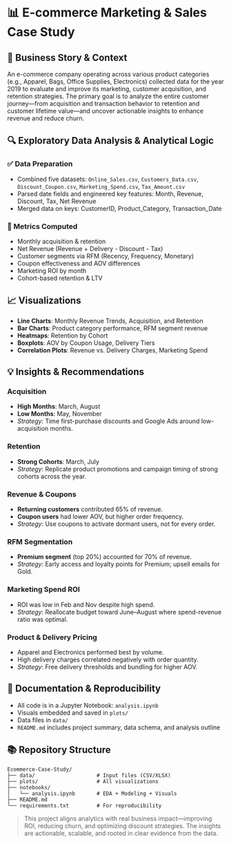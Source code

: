 # 📊 E-commerce Marketing & Sales Case Study

## 📖 Business Story & Context

An e-commerce company operating across various product categories (e.g., Apparel, Bags, Office Supplies, Electronics) collected data for the year 2019 to evaluate and improve its marketing, customer acquisition, and retention strategies. The primary goal is to analyze the entire customer journey—from acquisition and transaction behavior to retention and customer lifetime value—and uncover actionable insights to enhance revenue and reduce churn.

## 🔍 Exploratory Data Analysis & Analytical Logic

### ✅ Data Preparation

* Combined five datasets: `Online_Sales.csv`, `Customers_Data.csv`, `Discount_Coupon.csv`, `Marketing_Spend.csv`, `Tax_Amount.csv`
* Parsed date fields and engineered key features: Month, Revenue, Discount, Tax, Net Revenue
* Merged data on keys: CustomerID, Product\_Category, Transaction\_Date

### 🔢 Metrics Computed

* Monthly acquisition & retention
* Net Revenue (Revenue + Delivery - Discount - Tax)
* Customer segments via RFM (Recency, Frequency, Monetary)
* Coupon effectiveness and AOV differences
* Marketing ROI by month
* Cohort-based retention & LTV

## 📈 Visualizations

* **Line Charts**: Monthly Revenue Trends, Acquisition, and Retention
* **Bar Charts**: Product category performance, RFM segment revenue
* **Heatmaps**: Retention by Cohort
* **Boxplots**: AOV by Coupon Usage, Delivery Tiers
* **Correlation Plots**: Revenue vs. Delivery Charges, Marketing Spend

## 💡 Insights & Recommendations

### Acquisition

* **High Months**: March, August
* **Low Months**: May, November
* *Strategy*: Time first-purchase discounts and Google Ads around low-acquisition months.

### Retention

* **Strong Cohorts**: March, July
* *Strategy*: Replicate product promotions and campaign timing of strong cohorts across the year.

### Revenue & Coupons

* **Returning customers** contributed 65% of revenue.
* **Coupon users** had lower AOV, but higher order frequency.
* *Strategy*: Use coupons to activate dormant users, not for every order.

### RFM Segmentation

* **Premium segment** (top 20%) accounted for 70% of revenue.
* *Strategy*: Early access and loyalty points for Premium; upsell emails for Gold.

### Marketing Spend ROI

* ROI was low in Feb and Nov despite high spend.
* *Strategy*: Reallocate budget toward June–August where spend-revenue ratio was optimal.

### Product & Delivery Pricing

* Apparel and Electronics performed best by volume.
* High delivery charges correlated negatively with order quantity.
* *Strategy*: Free delivery thresholds and bundling for higher AOV.

## 📁 Documentation & Reproducibility

* All code is in a Jupyter Notebook: `analysis.ipynb`
* Visuals embedded and saved in `plots/`
* Data files in `data/`
* `README.md` includes project summary, data schema, and analysis outline

## 📚 Repository Structure

```
Ecommerce-Case-Study/
├── data/                    # Input files (CSV/XLSX)
├── plots/                   # All visualizations
├── notebooks/
│   └── analysis.ipynb       # EDA + Modeling + Visuals
├── README.md
└── requirements.txt         # For reproducibility
```

> This project aligns analytics with real business impact—improving ROI, reducing churn, and optimizing discount strategies. The insights are actionable, scalable, and rooted in clear evidence from the data.
